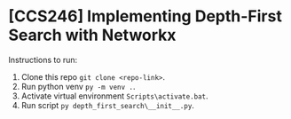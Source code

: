 # [CCS246] Implementing Depth-First Search with Networkx

Instructions to run:
1. Clone this repo `git clone <repo-link>`.
2. Run python venv `py -m venv .`.
3. Activate virtual environment `Scripts\activate.bat`.
4. Run script `py depth_first_search\__init__.py`.


